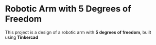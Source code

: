 # Robotic Arm with 5 Degrees of Freedom

This project is a design of a robotic arm with **5 degrees of freedom**, built using **Tinkercad**
